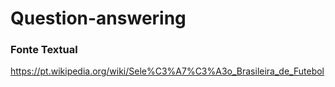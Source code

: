 # Question-answering 

### Fonte Textual
https://pt.wikipedia.org/wiki/Sele%C3%A7%C3%A3o_Brasileira_de_Futebol